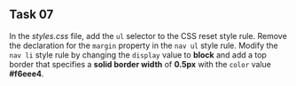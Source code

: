 ## Task 07
In the *styles.css* file, add the `ul` selector to the CSS reset style rule. Remove the declaration for the `margin` property in the `nav ul` style rule. Modify the `nav li` style rule by changing the `display` value to  **block** and add a top border that specifies a **solid border width** of **0.5px** with the `color` value **#f6eee4**. 